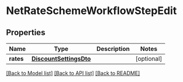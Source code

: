 # NetRateSchemeWorkflowStepEdit

## Properties
Name | Type | Description | Notes
------------ | ------------- | ------------- | -------------
**rates** | [**DiscountSettingsDto**](DiscountSettingsDto.md) |  | [optional] 

[[Back to Model list]](../README.md#documentation-for-models) [[Back to API list]](../README.md#documentation-for-api-endpoints) [[Back to README]](../README.md)

